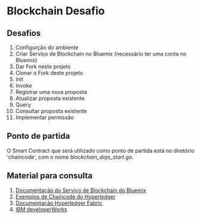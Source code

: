 # Blockchain Desafio

## Desafios
1. Configurção do ambiente
  1. Criar Serviço de Blockchain no Bluemix (necessário ter uma conta no Bluemix)
  2. Dar Fork neste projeto 
  3. Clonar o Fork deste projeto
2. Init
3. Invoke
  1. Registrar uma nova proposta
  2. Atualizar proposta existente
4. Query
  1. Consultar proposta existente
5. Implementar permissão

## Ponto de partida
O Smart Contract que será utilizado como ponto de partida está no diretório 'chaincode', com o nome *blockchain_dojo_start.go*.

## Material para consulta 
1. [Documentação do Serviço de Blockchain do Bluemix](https://console.ng.bluemix.net/docs/services/blockchain/ibmblockchain_overview.html)
2. [Exemplos de Chaincode do Hyperledger](https://github.com/hyperledger-archives/fabric/tree/v0.5-developer-preview/examples/chaincode/go)
3. [Documentação Hyperledger Fabric](https://godoc.org/github.com/hyperledger/fabric)
4. [IBM developerWorks](https://developer.ibm.com/courses/all-courses/blockchain-for-developers/)
